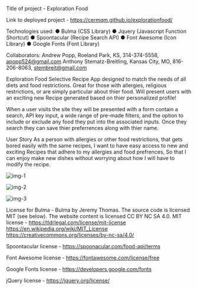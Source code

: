 Title of project - Exploration Food

Link to deployed project - https://cermqm.github.io/explorationfood/

Technologies used:
●	Bulma (CSS Library)
●	Jquery (Javascript Function Shortcut)
●	Spoontacular (Recipe Search API)
●	Font Awesome (Icon Library)
●	Google Fonts (Font Library)

Collaborators:
Andrew Popp, Roeland Park, KS, 314-374-5558, apopp524@gmail.com
Anthony Stematz-Breitling, Kansas City, MO, 816-206-8063, stembreit@gmail.com

Exploration Food
Selective Recipe App designed to match the needs of all diets and food restrictions. 
Great for those with allergies, religious restrictions, or are simply particular about thier food.
Will present users with an exciting new Recipe generated based on thier personalized profile!


When a user visits the site they will be presented with a form contain a search, API key input, a wide range of pre-made filters,
and the option to include or exclude any food they put into the associated inputs. 
Once they search they can save thier preferrences along with thier name.

User Story
As a person with allergies or other food restrictions, that gets bored easily with the same recipes,
I want to have easy access to new and exciting Recipes that adhere to my allergies and food prefrences,
So that I can enjoy make new dishes without worrying about how I will have to modify the recipe. 


![img-1](https://user-images.githubusercontent.com/64044377/88989496-65efbf80-d2a1-11ea-8b3a-339f917facae.png)


![img-2](https://user-images.githubusercontent.com/64044377/88989508-6e47fa80-d2a1-11ea-97cd-98182c5d4e16.png)


![img-3](https://user-images.githubusercontent.com/64044377/88989440-3e005c00-d2a1-11ea-9892-9d5ec24aab17.png)


License for Bulma - Bulma by Jeremy Thomas. The source code is licensed MIT (see below). The website content is licensed CC BY NC SA 4.0.
MIT license - https://tldrlegal.com/license/mit-license
https://en.wikipedia.org/wiki/MIT_License
https://creativecommons.org/licenses/by-nc-sa/4.0/

Spoontacular license - https://spoonacular.com/food-api/terms

Font Awesome license - https://fontawesome.com/license/free

Google Fonts license - https://developers.google.com/fonts

jQuery license - https://jquery.org/license/



